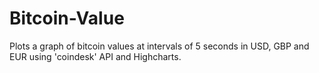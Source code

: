# Bitcoin-Value
Plots a graph of bitcoin values at intervals of 5 seconds in USD, GBP and EUR using 'coindesk' API and Highcharts.
